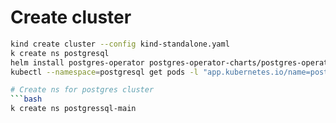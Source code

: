 # Create cluster 

```bash
kind create cluster --config kind-standalone.yaml
k create ns postgresql
helm install postgres-operator postgres-operator-charts/postgres-operator -n postgresql
kubectl --namespace=postgresql get pods -l "app.kubernetes.io/name=postgres-operator"

# Create ns for postgres cluster 
```bash
k create ns postgressql-main
